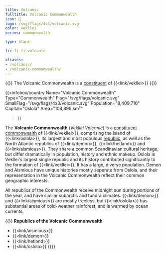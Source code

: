 ```yaml
---
title: Volcanic
fulltitle: Volcanic Commonwealth
icon: 🌹
logo: /svg/flags/4x3/volcanic.svg
color: vekllei
series: commonwealth

type: blank

fi: fi fi-volcanic

aliases:
- /volcanic/
- /volcanic-commonwealth/
---
```

{{<note series>}}
 The Volcanic Commonwealth is a [constituent](/constituents/) of {{<link/vekllei>}}
{{</note>}}

{{<infobox/country
   Name="Volcanic Commonwealth"
   Type="Commonwealth"
   Flag="/svg/flags/volcanic.svg"
   SmallFlag="/svg/flags/4x3/volcanic.svg"
   Population="8,409,710"
   Capital="Oslola"
   Area="104,895 km²"
 >}}

The <span class="fi fi-volcanic"></span> **Volcanic Commonwealth** (*Vekllei Volcanic*) is a [constituent commonwealth](/constituents/) of {{<link/vekllei>}}, comprising the island of {{<link/oslola>}}, its largest and most populous [republic](/republics/), as well as the North Atlantic republics of {{<link/demon>}}, {{<link/hetland>}} and {{<link/aismious>}}. They share a common Scandinavian cultural heritage, but differ dramatically in population, history and ethnic makeup. Oslola is Vekllei's largest single republic and its history contributed significantly to the formation of {{<link/vekllei>}}. It has a large, diverse population. Demon and Aismious have unique histories mostly seperate from Oslola, and their representation in the Volcanic Commonwealth reflect their common geographic interests.

All republics of the Commonwealth receive midnight sun during portions of the year, and have similar subarctic and tundra climates. {{<link/demon>}} and {{<link/aismious>}} are mostly treeless, but {{<link/oslola>}} has substantial areas of cold-weather rainforest, and is warmed by ocean currents.

{{<note panel>}}
**Republics of the Volcanic Commonwealth**

* {{<link/aismious>}}
* {{<link/demon>}}
* {{<link/hetland>}}
* {{<link/oslola>}}
{{</note>}}